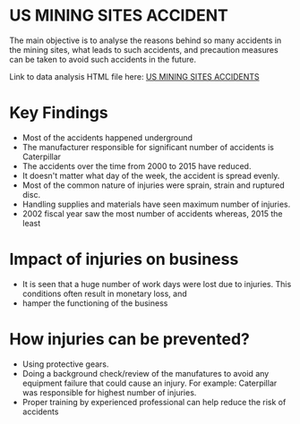 

# US MINING SITES ACCIDENT 

The main objective is to analyse the reasons behind so many accidents in the mining sites, what leads to such accidents, and precaution measures can be taken to avoid such
accidents in the future.

Link to data analysis HTML file here: [US MINING SITES ACCIDENTS](https://rpubs.com/Yaameen/US-Accident-Data)

# Key Findings

* Most of the accidents happened underground
* The manufacturer responsible for significant number of accidents is Caterpillar
* The accidents over the time from 2000 to 2015 have reduced.
* It doesn't matter what day of the week, the accident is spread evenly.
* Most of the common nature of injuries were sprain, strain and ruptured disc. 
* Handling supplies and materials have seen maximum number of injuries. 
* 2002 fiscal year saw the most number of accidents whereas, 2015 the least

# Impact of injuries on business
* It is seen that a huge number of work days were lost due to injuries. This conditions often result in monetary loss, and 
* hamper the functioning of the business

# How injuries can be prevented?
* Using protective gears. 
* Doing a background check/review of the manufatures to avoid any equipment failure that could cause an injury. 
For example: Caterpillar was responsible for highest number of injuries. 
* Proper training by experienced professional can help reduce the risk of accidents
